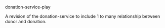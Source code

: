 donation-service-play

A revision of the donation-service to include 1 to many relationship between donor and donation.